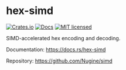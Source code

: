 # hex-simd

[![Crates.io](https://img.shields.io/crates/v/hex-simd.svg)](https://crates.io/crates/hex-simd)
[![Docs](https://docs.rs/hex-simd/badge.svg)](https://docs.rs/hex-simd/)
[![MIT licensed][mit-badge]][mit-url]

[mit-badge]: https://img.shields.io/badge/license-MIT-blue.svg
[mit-url]: ../../LICENSE

SIMD-accelerated hex encoding and decoding.

Documentation: <https://docs.rs/hex-simd>

Repository: <https://github.com/Nugine/simd>
